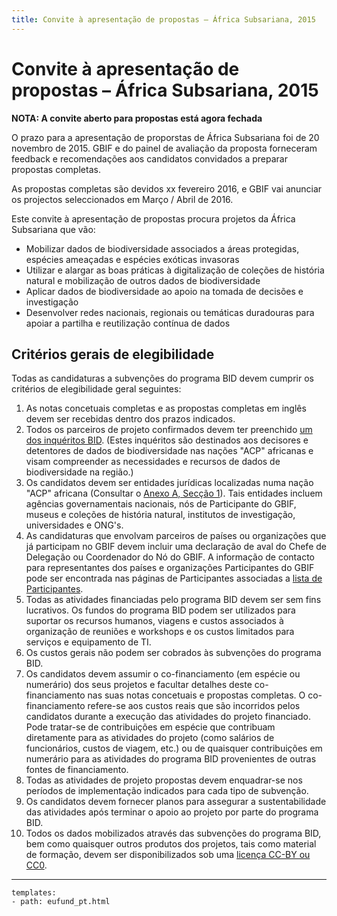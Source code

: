 ```yaml
---
title: Convite à apresentação de propostas – África Subsariana, 2015
---
```

# Convite à apresentação de propostas – África Subsariana, 2015

**NOTA: A convite aberto para propostas está agora fechada** 

O prazo para a apresentação de proporstas de África Subsariana foi de 20 novembro de 2015. GBIF e do painel de avaliação da proposta forneceram feedback e recomendações aos candidatos convidados a preparar propostas completas. 

As propostas completas são devidos xx fevereiro 2016, e GBIF vai anunciar os projectos seleccionados em Março / Abril de 2016.

Este convite à apresentação de propostas procura projetos da África Subsariana que vão:

+ Mobilizar dados de biodiversidade associados a áreas protegidas, espécies ameaçadas e espécies exóticas invasoras
+ Utilizar e alargar as boas práticas à digitalização de coleções de história natural e mobilização de outros dados de biodiversidade
+ Aplicar dados de biodiversidade ao apoio na tomada de decisões e investigação
+ Desenvolver redes nacionais, regionais ou temáticas duradouras para apoiar a partilha e reutilização contínua de dados

## Critérios gerais de elegibilidade

Todas as candidaturas a subvenções do programa BID devem cumprir os critérios de elegibilidade geral seguintes:

1. As notas concetuais completas e as propostas completas em inglês devem ser recebidas dentro dos prazos indicados.
2. Todos os parceiros de projeto confirmados devem ter preenchido [um dos inquéritos BID](http://www.gbif.org/news/surveys-for-data-holders-decision-makers). (Estes inquéritos são destinados aos decisores e detentores de dados de biodiversidade nas nações "ACP" africanas e visam compreender as necessidades e recursos de dados de biodiversidade na região.)
3. Os candidatos devem ser entidades jurídicas localizadas numa nação "ACP" africana (Consultar o [Anexo A, Secção 1](http://www.gbif.org/sites/default/files/gbif_project/files/Convite_a_apresentacao_de_propostas_de_Africa_do_programa_BID_2015_Anexo_A.pdf)). Tais entidades incluem agências governamentais nacionais, nós de Participante do GBIF, museus e coleções de história natural, institutos de investigação, universidades e ONG's.
4. As candidaturas que envolvam parceiros de países ou organizações que já participam no GBIF devem incluir uma declaração de aval do Chefe de Delegação ou Coordenador do Nó do GBIF. A informação de contacto para representantes dos países e organizações Participantes do GBIF pode ser encontrada nas páginas de Participantes associadas a [lista de Participantes](http://www.gbif.org/participation/participant-list).
5. Todas as atividades financiadas pelo programa BID devem ser sem fins lucrativos. Os fundos do programa BID podem ser utilizados para suportar os recursos humanos, viagens e custos associados à organização de reuniões e workshops e os custos limitados para serviços e equipamento de TI.
6. Os custos gerais não podem ser cobrados às subvenções do programa BID.
7. Os candidatos devem assumir o co-financiamento (em espécie ou numerário) dos seus projetos e facultar detalhes deste co-financiamento nas suas notas concetuais e propostas completas. O co-financiamento refere-se aos custos reais que são incorridos pelos candidatos durante a execução das atividades do projeto financiado. Pode tratar-se de contribuições em espécie que contribuam diretamente para as atividades do projeto (como salários de funcionários, custos de viagem, etc.) ou de quaisquer contribuições em numerário para as atividades do programa BID provenientes de outras fontes de financiamento.
8. Todas as atividades de projeto propostas devem enquadrar-se nos períodos de implementação indicados para cada tipo de subvenção.
9. Os candidatos devem fornecer planos para assegurar a sustentabilidade das atividades após terminar o apoio ao projeto por parte do programa BID.
10. Todos os dados mobilizados através das subvenções do programa BID, bem como quaisquer outros produtos dos projetos, tais como material de formação, devem ser disponibilizados sob uma [licença CC-BY ou CC0](http://www.gbif.org/newsroom/news/data-licensing-and-endorsement).



------

```styledYaml
templates:
- path: eufund_pt.html
```